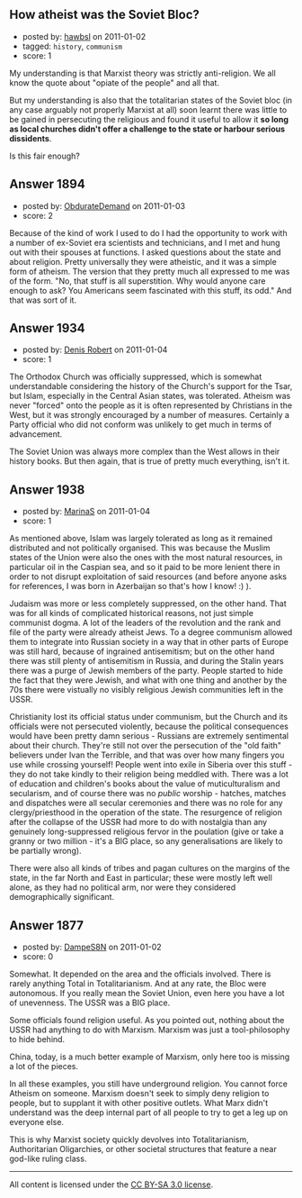 ## How atheist was the Soviet Bloc?

- posted by: [hawbsl](https://stackexchange.com/users/-1/317-hawbsl) on 2011-01-02
- tagged: `history`, `communism`
- score: 1

My understanding is that Marxist theory was strictly anti-religion. We all know the quote about "opiate of the people" and all that. 

But my understanding is also that the totalitarian states of the Soviet bloc (in any case arguably not properly Marxist at all) soon learnt there was little to be gained in persecuting the religious and found it useful to allow it **so long as local churches didn't offer a challenge to the state or harbour serious dissidents**. 

Is this fair enough? 


## Answer 1894

- posted by: [ObdurateDemand](https://stackexchange.com/users/-1/524-obduratedemand) on 2011-01-03
- score: 2

Because of the kind of work I used to do I had the opportunity to work with a number of ex-Soviet era scientists and technicians, and I met and hung out with their spouses at functions.  I asked questions about the state and about religion.  Pretty universally they were atheistic, and it was a simple form of atheism.  The version that they pretty much all expressed to me was of the form. "No, that stuff is all superstition.  Why would anyone care enough to ask?  You Americans seem fascinated with this stuff, its odd."  And that was sort of it.



## Answer 1934

- posted by: [Denis Robert](https://stackexchange.com/users/-1/122-denis-robert) on 2011-01-04
- score: 1

The Orthodox Church was officially suppressed, which is somewhat understandable considering the history of the Church's support for the Tsar, but Islam, especially in the Central Asian states, was tolerated. Atheism was never "forced" onto the people as it is often represented by Christians in the West, but it was strongly encouraged by a number of measures. Certainly a Party official who did not conform was unlikely to get much in terms of advancement.

The Soviet Union was always more complex than the West allows in their history books. But then again, that is true of pretty much everything, isn't it.




## Answer 1938

- posted by: [MarinaS](https://stackexchange.com/users/-1/126-marinas) on 2011-01-04
- score: 1

As mentioned above, Islam was largely tolerated as long as it remained distributed and not politically organised. This was because the Muslim states of the Union were also the ones with the most natural resources, in particular oil in the Caspian sea, and so it paid to be more lenient there in order to not disrupt exploitation of said resources (and before anyone asks for references, I was born in Azerbaijan so that's how I know! :) ).

Judaism was more or less completely suppressed, on the other hand. That was for all kinds of complicated historical reasons, not just simple communist dogma. A lot of the leaders of the revolution and the rank and file of the party were already atheist Jews. To a degree communism allowed them to integrate into Russian society in a way that in other parts of Europe was still hard, because of ingrained antisemitism; but on the other hand there was still plenty of antisemitism in Russia, and during the Stalin years there was a purge of Jewish members of the party. People started to hide the fact that they were Jewish, and what with one thing and another by the 70s there were vistually no visibly religious Jewish communities left in the USSR.

Christianity lost its official status under communism, but the Church and its officials were not persecuted violently, because the political consequences would have been pretty damn serious - Russians are extremely sentimental about their church. They're still not over the persecution of the "old faith" believers under Ivan the Terrible, and that was over how many fingers you use while crossing yourself! People went into exile in Siberia over this stuff - they do not take kindly to their religion being meddled with. There was a lot of education and children's books about the value of muticulturalism and secularism, and of course there was no *public* worship - hatches, matches and dispatches were all secular ceremonies and there was no role for any clergy/priesthood in the operation of the state. The resurgence of religion after the collapse of the USSR had more to do with nostalgia than any genuinely long-suppressed religious fervor in the poulation (give or take a granny or two million - it's a BIG place, so any generalisations are likely to be partially wrong).

There were also all kinds of tribes and pagan cultures on the margins of the state, in the far North and East in particular; these were mostly left well alone, as they had no political arm, nor were they considered demographically significant.


## Answer 1877

- posted by: [DampeS8N](https://stackexchange.com/users/-1/587-dampes8n) on 2011-01-02
- score: 0

Somewhat. It depended on the area and the officials involved. There is rarely anything Total in Totalitarianism. And at any rate, the Bloc were autonomous. If you really mean the Soviet Union, even here you have a lot of unevenness. The USSR was a BIG place.

Some officials found religion useful. As you pointed out, nothing about the USSR had anything to do with Marxism. Marxism was just a tool-philosophy to hide behind.

China, today, is a much better example of Marxism, only here too is missing a lot of the pieces.


In all these examples, you still have underground religion. You cannot force Atheism on someone. Marxism doesn't seek to simply deny religion to people, but to supplant it with other positive outlets. What Marx didn't understand was the deep internal part of all people to try to get a leg up on everyone else.

This is why Marxist society quickly devolves into Totalitarianism, Authoritarian Oligarchies, or other societal structures that feature a near god-like ruling class.



---

All content is licensed under the [CC BY-SA 3.0 license](https://creativecommons.org/licenses/by-sa/3.0/).
